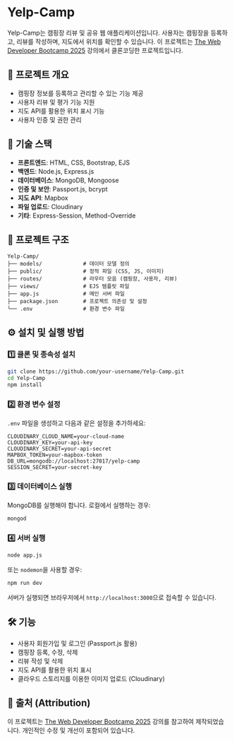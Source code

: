 # Yelp-Camp

Yelp-Camp는 캠핑장 리뷰 및 공유 웹 애플리케이션입니다. 사용자는 캠핑장을 등록하고, 리뷰를 작성하며, 지도에서 위치를 확인할 수 있습니다. 이 프로젝트는 [The Web Developer Bootcamp 2025](https://www.udemy.com/course/the-web-developer-bootcamp/) 강의에서 클론코딩한 프로젝트입니다.

## 📌 프로젝트 개요
- 캠핑장 정보를 등록하고 관리할 수 있는 기능 제공
- 사용자 리뷰 및 평가 기능 지원
- 지도 API를 활용한 위치 표시 기능
- 사용자 인증 및 권한 관리

## 🚀 기술 스택
- **프론트엔드**: HTML, CSS, Bootstrap, EJS
- **백엔드**: Node.js, Express.js
- **데이터베이스**: MongoDB, Mongoose
- **인증 및 보안**: Passport.js, bcrypt
- **지도 API**: Mapbox
- **파일 업로드**: Cloudinary
- **기타**: Express-Session, Method-Override

## 📂 프로젝트 구조
```
Yelp-Camp/
├── models/             # 데이터 모델 정의
├── public/             # 정적 파일 (CSS, JS, 이미지)
├── routes/             # 라우터 모음 (캠핑장, 사용자, 리뷰)
├── views/              # EJS 템플릿 파일
├── app.js              # 메인 서버 파일
├── package.json        # 프로젝트 의존성 및 설정
└── .env                # 환경 변수 파일
```

## ⚙️ 설치 및 실행 방법
### 1️⃣ 클론 및 종속성 설치
```bash
git clone https://github.com/your-username/Yelp-Camp.git
cd Yelp-Camp
npm install
```

### 2️⃣ 환경 변수 설정
`.env` 파일을 생성하고 다음과 같은 설정을 추가하세요:
```
CLOUDINARY_CLOUD_NAME=your-cloud-name
CLOUDINARY_KEY=your-api-key
CLOUDINARY_SECRET=your-api-secret
MAPBOX_TOKEN=your-mapbox-token
DB_URL=mongodb://localhost:27017/yelp-camp
SESSION_SECRET=your-secret-key
```

### 3️⃣ 데이터베이스 실행
MongoDB를 실행해야 합니다. 로컬에서 실행하는 경우:
```bash
mongod
```

### 4️⃣ 서버 실행
```bash
node app.js
```
또는 `nodemon`을 사용할 경우:
```bash
npm run dev
```

서버가 실행되면 브라우저에서 `http://localhost:3000`으로 접속할 수 있습니다.

## 🛠 기능
- 사용자 회원가입 및 로그인 (Passport.js 활용)
- 캠핑장 등록, 수정, 삭제
- 리뷰 작성 및 삭제
- 지도 API를 활용한 위치 표시
- 클라우드 스토리지를 이용한 이미지 업로드 (Cloudinary)


## 📌 출처 (Attribution)
이 프로젝트는 [The Web Developer Bootcamp 2025](https://www.udemy.com/course/the-web-developer-bootcamp/) 강의를 참고하여 제작되었습니다.
개인적인 수정 및 개선이 포함되어 있습니다.
